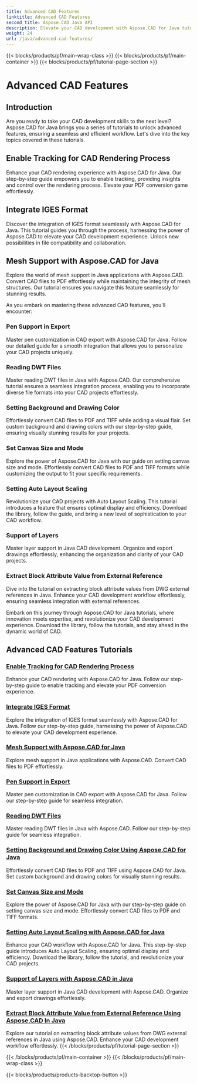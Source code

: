 ```yaml
---
title: Advanced CAD Features
linktitle: Advanced CAD Features
second_title: Aspose.CAD Java API
description: Elevate your CAD development with Aspose.CAD for Java tutorials. Learn to enable tracking, integrate IGES format, master mesh support, customize pen export, read DWT files, and more. 
weight: 24
url: /java/advanced-cad-features/
---
```


{{< blocks/products/pf/main-wrap-class >}}
{{< blocks/products/pf/main-container >}}
{{< blocks/products/pf/tutorial-page-section >}}

# Advanced CAD Features


## Introduction

Are you ready to take your CAD development skills to the next level? Aspose.CAD for Java brings you a series of tutorials to unlock advanced features, ensuring a seamless and efficient workflow. Let's dive into the key topics covered in these tutorials.

## Enable Tracking for CAD Rendering Process
Enhance your CAD rendering experience with Aspose.CAD for Java. Our step-by-step guide empowers you to enable tracking, providing insights and control over the rendering process. Elevate your PDF conversion game effortlessly.

## Integrate IGES Format
Discover the integration of IGES format seamlessly with Aspose.CAD for Java. This tutorial guides you through the process, harnessing the power of Aspose.CAD to elevate your CAD development experience. Unlock new possibilities in file compatibility and collaboration.

## Mesh Support with Aspose.CAD for Java
Explore the world of mesh support in Java applications with Aspose.CAD. Convert CAD files to PDF effortlessly while maintaining the integrity of mesh structures. Our tutorial ensures you navigate this feature seamlessly for stunning results.

As you embark on mastering these advanced CAD features, you'll encounter:

### Pen Support in Export
Master pen customization in CAD export with Aspose.CAD for Java. Follow our detailed guide for a smooth integration that allows you to personalize your CAD projects uniquely.

### Reading DWT Files
Master reading DWT files in Java with Aspose.CAD. Our comprehensive tutorial ensures a seamless integration process, enabling you to incorporate diverse file formats into your CAD projects effortlessly.

### Setting Background and Drawing Color
Effortlessly convert CAD files to PDF and TIFF while adding a visual flair. Set custom background and drawing colors with our step-by-step guide, ensuring visually stunning results for your projects.

### Set Canvas Size and Mode
Explore the power of Aspose.CAD for Java with our guide on setting canvas size and mode. Effortlessly convert CAD files to PDF and TIFF formats while customizing the output to fit your specific requirements.

### Setting Auto Layout Scaling
Revolutionize your CAD projects with Auto Layout Scaling. This tutorial introduces a feature that ensures optimal display and efficiency. Download the library, follow the guide, and bring a new level of sophistication to your CAD workflow.

### Support of Layers
Master layer support in Java CAD development. Organize and export drawings effortlessly, enhancing the organization and clarity of your CAD projects.

### Extract Block Attribute Value from External Reference
Dive into the tutorial on extracting block attribute values from DWG external references in Java. Enhance your CAD development workflow effortlessly, ensuring seamless integration with external references.

Embark on this journey through Aspose.CAD for Java tutorials, where innovation meets expertise, and revolutionize your CAD development experience. Download the library, follow the tutorials, and stay ahead in the dynamic world of CAD.
## Advanced CAD Features Tutorials
### [Enable Tracking for CAD Rendering Process](./enable-tracking-for-cad-rendering-process/)
Enhance your CAD rendering with Aspose.CAD for Java. Follow our step-by-step guide to enable tracking and elevate your PDF conversion experience.
### [Integrate IGES Format](./integrate-iges-format/)
Explore the integration of IGES format seamlessly with Aspose.CAD for Java. Follow our step-by-step guide, harnessing the power of Aspose.CAD to elevate your CAD development experience.
### [Mesh Support with Aspose.CAD for Java](./mesh-support-in-cad/)
Explore mesh support in Java applications with Aspose.CAD. Convert CAD files to PDF effortlessly. 
### [Pen Support in Export](./pen-support-in-export/)
Master pen customization in CAD export with Aspose.CAD for Java. Follow our step-by-step guide for seamless integration.
### [Reading DWT Files](./reading-dwt-files/)
Master reading DWT files in Java with Aspose.CAD. Follow our step-by-step guide for seamless integration.
### [Setting Background and Drawing Color Using Aspose.CAD for Java](./setting-background-and-drawing-color/)
Effortlessly convert CAD files to PDF and TIFF using Aspose.CAD for Java. Set custom background and drawing colors for visually stunning results.
### [Set Canvas Size and Mode](./set-canvas-size-and-mode/)
Explore the power of Aspose.CAD for Java with our step-by-step guide on setting canvas size and mode. Effortlessly convert CAD files to PDF and TIFF formats.
### [Setting Auto Layout Scaling with Aspose.CAD for Java](./setting-auto-layout-scaling/)
Enhance your CAD workflow with Aspose.CAD for Java. This step-by-step guide introduces Auto Layout Scaling, ensuring optimal display and efficiency. Download the library, follow the tutorial, and revolutionize your CAD projects.
### [Support of Layers with Aspose.CAD in Java](./support-of-layers-in-cad/)
Master layer support in Java CAD development with Aspose.CAD. Organize and export drawings effortlessly.
### [Extract Block Attribute Value from External Reference Using Aspose.CAD In Java](./extract-block-attribute-value/)
Explore our tutorial on extracting block attribute values from DWG external references in Java using Aspose.CAD. Enhance your CAD development workflow effortlessly.
{{< /blocks/products/pf/tutorial-page-section >}}

{{< /blocks/products/pf/main-container >}}
{{< /blocks/products/pf/main-wrap-class >}}

{{< blocks/products/products-backtop-button >}}
